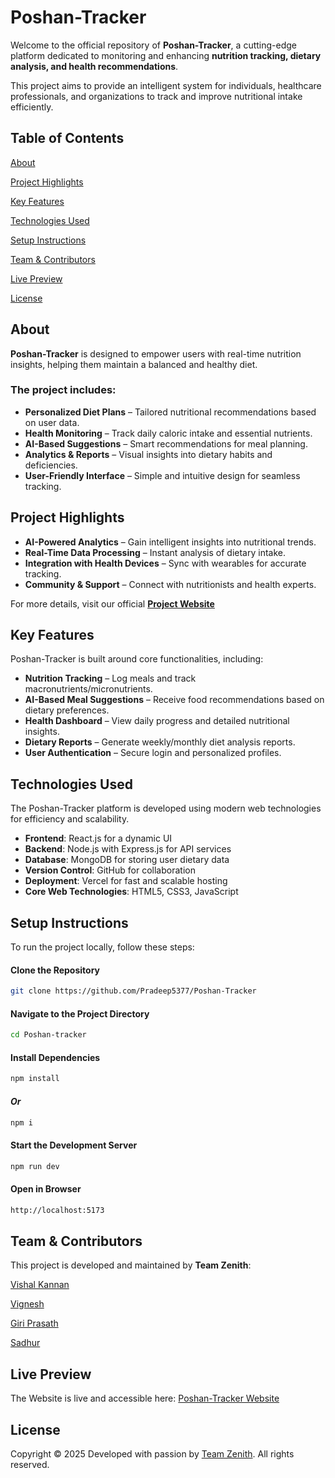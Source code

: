 # Poshan-Tracker

Welcome to the official repository of **Poshan-Tracker**, a cutting-edge platform dedicated to monitoring and enhancing **nutrition tracking, dietary analysis, and health recommendations**.  

This project aims to provide an intelligent system for individuals, healthcare professionals, and organizations to track and improve nutritional intake efficiently.  

## Table of Contents  

 [About](#about)  

 [Project Highlights](#project-highlights)  

 [Key Features](#key-features)  

 [Technologies Used](#technologies-used)  

 [Setup Instructions](#setup-instructions)  

 [Team & Contributors](#team--contributors)  

 [Live Preview](#live-preview)  

 [License](#license)  

## About  

**Poshan-Tracker** is designed to empower users with real-time nutrition insights, helping them maintain a balanced and healthy diet.  

### The project includes:  

- **Personalized Diet Plans** – Tailored nutritional recommendations based on user data.  
- **Health Monitoring** – Track daily caloric intake and essential nutrients.  
- **AI-Based Suggestions** – Smart recommendations for meal planning.  
- **Analytics & Reports** – Visual insights into dietary habits and deficiencies.  
- **User-Friendly Interface** – Simple and intuitive design for seamless tracking.  

## Project Highlights

- **AI-Powered Analytics** – Gain intelligent insights into nutritional trends.  
- **Real-Time Data Processing** – Instant analysis of dietary intake.  
- **Integration with Health Devices** – Sync with wearables for accurate tracking.  
- **Community & Support** – Connect with nutritionists and health experts.  

For more details, visit our official **[Project Website]((https://zenith-chi-six.vercel.app/))**  

## Key Features  

Poshan-Tracker is built around core functionalities, including:  

  - **Nutrition Tracking** – Log meals and track macronutrients/micronutrients.  
  - **AI-Based Meal Suggestions** – Receive food recommendations based on dietary preferences.  
  - **Health Dashboard** – View daily progress and detailed nutritional insights.  
  - **Dietary Reports** – Generate weekly/monthly diet analysis reports.  
  - **User Authentication** – Secure login and personalized profiles.  

## Technologies Used  

The Poshan-Tracker platform is developed using modern web technologies for efficiency and scalability.  

- **Frontend**: React.js for a dynamic UI  
- **Backend**: Node.js with Express.js for API services  
- **Database**: MongoDB for storing user dietary data  
- **Version Control**: GitHub for collaboration  
- **Deployment**: Vercel for fast and scalable hosting  
- **Core Web Technologies**: HTML5, CSS3, JavaScript  

## Setup Instructions  

To run the project locally, follow these steps:  

#### Clone the Repository  
```sh
git clone https://github.com/Pradeep5377/Poshan-Tracker
```

#### Navigate to the Project Directory  
```sh
cd Poshan-tracker
```

#### Install Dependencies  
```sh
npm install
```

#### *Or*  
```sh
npm i
```

#### Start the Development Server  
```sh
npm run dev
```

#### Open in Browser  
```sh
http://localhost:5173
```

## Team & Contributors  

This project is developed and maintained by **Team Zenith**:

[Vishal Kannan](https://github.com/VISHALKANNAN070)

[Vignesh](https://github.com/vickyy234)

[Giri Prasath](https://github.com/Giriprasath1726)

[Sadhur](https://github.com/Sadhurnithy)

## Live Preview  

The Website is live and accessible here:
[Poshan-Tracker Website](https://poshan-tracker.vercel.app/)

## License

Copyright © 2025
Developed with passion by [Team Zenith](https://zenith-chi-six.vercel.app/). All rights reserved.

